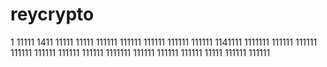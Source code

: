 # reycrypto
1
11111
1411
11111
11111
111111
111111
111111
111111
111111
1141111
1111111
111111
111111
111111
111111
111111
111111
1111111
111111
111111
111111
11111
111111
111111

